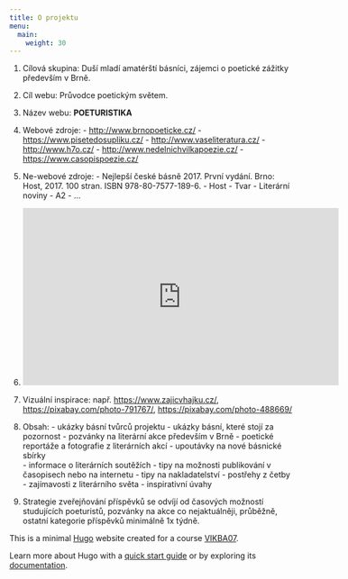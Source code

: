 ```yaml
---
title: O projektu
menu:
  main:
    weight: 30
---
```

1. Cílová skupina: Duší mladí amatérští básníci, zájemci o poetické zážitky především v Brně.
2. Cíl webu: Průvodce poetickým světem.
3. Název webu: __POETURISTIKA__
4. Webové zdroje: - http://www.brnopoeticke.cz/
				  - https://www.pisetedosupliku.cz/
				  - http://www.vaseliteratura.cz/
				  - http://www.h7o.cz/
				  - http://www.nedelnichvilkapoezie.cz/
				  - https://www.casopispoezie.cz/

5. Ne-webové zdroje: - Nejlepší české básně 2017. První vydání. Brno: Host, 2017. 100 stran. ISBN 978-80-7577-189-6.
				     - Host
                     - Tvar
                     - Literární noviny
                    -  A2
                    -  ...


6. <iframe width="560" height="315" src="https://www.youtube.com/embed/1TB5t6G-YB0?rel=0" frameborder="0" allow="autoplay; encrypted-media" allowfullscreen></iframe>

7. Vizuální inspirace: např. https://www.zajicvhajku.cz/, https://pixabay.com/photo-791767/, https://pixabay.com/photo-488669/

8. Obsah: - ukázky básní tvůrců projektu
          - ukázky básní, které stojí za pozornost
		  - pozvánky na literární akce především v Brně
		  - poetické reportáže a fotografie z literárních akcí
		  - upoutávky na nové básnické sbírky	
          - informace o literárních soutěžích
          - tipy na možnosti publikování v časopisech nebo na internetu
          - tipy na nakladatelství
          - postřehy z četby
          - zajímavosti z literárního světa
          - inspirativní úvahy

9. Strategie zveřejňování příspěvků se odvíjí od časových možností studujících poeturistů, pozvánky na akce co nejaktuálněji, průběžně, ostatní kategorie příspěvků minimálně 1x týdně.


This is a minimal [Hugo][] website created for a course [VIKBA07][].

Learn more about Hugo with a [quick start guide][qs] or by exploring its [documentation][hugoDocs].

[Hugo]: https://gohugo.io
[VIKBA07]: https://is.muni.cz/predmet/phil/VIKBA07
[hugoDocs]: https://gohugo.io/documentation/
[qs]: https://gohugo.io/getting-started/quick-start/
